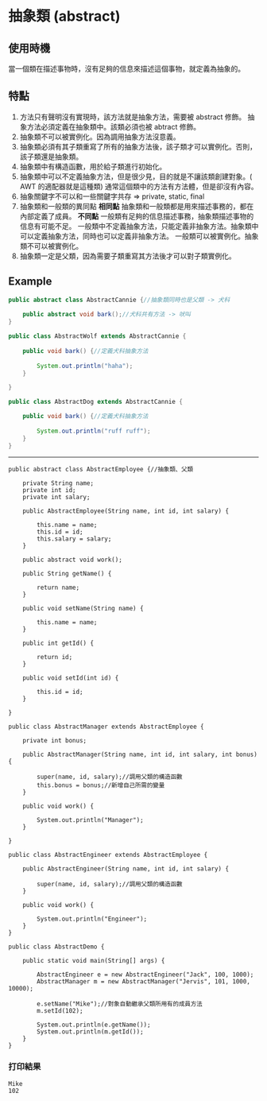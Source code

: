 # 抽象類 (abstract)

## 使用時機
當一個類在描述事物時，沒有足夠的信息來描述這個事物，就定義為抽象的。

## 特點
1. 方法只有聲明沒有實現時，該方法就是抽象方法，需要被 abstract 修飾。
  抽象方法必須定義在抽象類中。該類必須也被 abtract 修飾。
2. 抽象類不可以被實例化。因為調用抽象方法沒意義。
3. 抽象類必須有其子類重寫了所有的抽象方法後，該子類才可以實例化。否則，該子類還是抽象類。
4. 抽象類中有構造函數，用於給子類進行初始化。
5. 抽象類中可以不定義抽象方法，但是很少見，目的就是不讓該類創建對象。( AWT 的適配器就是這種類)
  通常這個類中的方法有方法體，但是卻沒有內容。
6. 抽象關鍵字不可以和一些關鍵字共存 => private, static, final
7. 抽象類和一般類的異同點
   **相同點** 
   抽象類和一般類都是用來描述事務的，都在內部定義了成員。
   **不同點** 
   一般類有足夠的信息描述事務，抽象類描述事物的信息有可能不足。
   一般類中不定義抽象方法，只能定義非抽象方法。抽象類中可以定義抽象方法，同時也可以定義非抽象方法。
   一般類可以被實例化。抽象類不可以被實例化。
8. 抽象類一定是父類，因為需要子類重寫其方法後才可以對子類實例化。

## Example
```java
public abstract class AbstractCannie {//抽象類同時也是父類 -> 犬科
	
	public abstract void bark();//犬科共有方法 -> 吠叫
}

public class AbstractWolf extends AbstractCannie {
	
	public void bark() {//定義犬科抽象方法
		
		System.out.println("haha");
	}

}

public class AbstractDog extends AbstractCannie {

	public void bark() {//定義犬科抽象方法
		
		System.out.println("ruff ruff");
	}
}
```
---
```
public abstract class AbstractEmployee {//抽象類、父類
	
	private String name;
	private int id;
	private int salary;
	
	public AbstractEmployee(String name, int id, int salary) {
		
		this.name = name;
		this.id = id;
		this.salary = salary;
	}
	
	public abstract void work();
	
	public String getName() {
		
		return name;
	}
	
	public void setName(String name) {
		
		this.name = name;
	} 
	
	public int getId() {
		
		return id;
	}
	
	public void setId(int id) {
		
		this.id = id;
	}
	
}

public class AbstractManager extends AbstractEmployee {
	
	private int bonus;
	
	public AbstractManager(String name, int id, int salary, int bonus) {
		
		super(name, id, salary);//調用父類的構造函數
		this.bonus = bonus;//新增自己所需的變量
	}
	
	public void work() {
		
		System.out.println("Manager");
	}

}

public class AbstractEngineer extends AbstractEmployee {
	
	public AbstractEngineer(String name, int id, int salary) {
		
		super(name, id, salary);//調用父類的構造函數
	}

	public void work() {
		
		System.out.println("Engineer");
	}
}

public class AbstractDemo {

	public static void main(String[] args) {
		
		AbstractEngineer e = new AbstractEngineer("Jack", 100, 1000);
		AbstractManager m = new AbstractManager("Jervis", 101, 1000, 10000);
		
		e.setName("Mike");//對象自動繼承父類所用有的成員方法
		m.setId(102);
		
		System.out.println(e.getName());
		System.out.println(m.getId());
	}
}
```
### 打印結果
```
Mike
102
```
